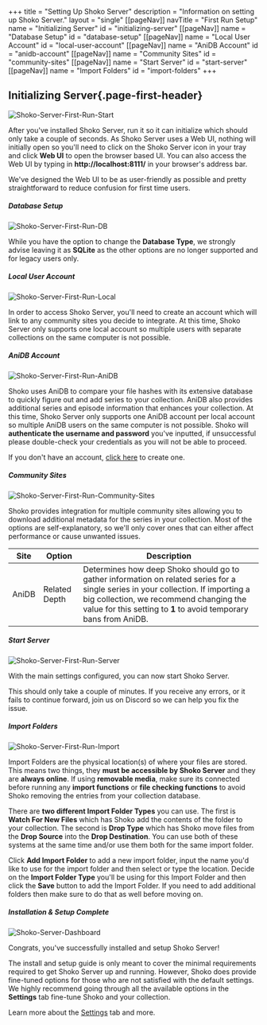 +++ title = "Setting Up Shoko Server"
description = "Information on setting up Shoko Server."
layout = "single"
[[pageNav]]
navTitle = "First Run Setup"
name = "Initializing Server"
id = "initializing-server"
[[pageNav]]
name = "Database Setup"
id = "database-setup"
[[pageNav]]
name = "Local User Account"
id = "local-user-account"
[[pageNav]]
name = "AniDB Account"
id = "anidb-account"
[[pageNav]]
name = "Community Sites"
id = "community-sites"
[[pageNav]]
name = "Start Server"
id = "start-server"
[[pageNav]]
name = "Import Folders"
id = "import-folders"
+++

## Initializing Server{.page-first-header}

![Shoko-Server-First-Run-Start](/assets/images/shoko-server/Shoko-Server-First-Run-Start.jpg)

After you've installed Shoko Server, run it so it can initialize which should only take a couple of seconds. As Shoko
Server uses a Web UI, nothing will initially open so you'll need to click on the Shoko Server icon in your tray and
click **Web UI** to open the browser based UI. You can also access the Web UI by typing in **http://localhost:8111/** in
your browser's address bar.

We've designed the Web UI to be as user-friendly as possible and pretty straightforward to reduce confusion for first
time users.

##### Database Setup

![Shoko-Server-First-Run-DB](/assets/images/shoko-server/Shoko-Server-First-Run-DB.jpg)

While you have the option to change the **Database Type**, we strongly advise leaving it as **SQLite** as the other
options are no longer supported and for legacy users only.

##### Local User Account

![Shoko-Server-First-Run-Local](/assets/images/shoko-server/Shoko-Server-First-Run-Local.jpg)

In order to access Shoko Server, you'll need to create an account which will link to any community sites you decide to
integrate. At this time, Shoko Server only supports one local account so multiple users with separate collections on the
same computer is not possible.

##### AniDB Account

![Shoko-Server-First-Run-AniDB](/assets/images/shoko-server/Shoko-Server-First-Run-AniDB.jpg)

Shoko uses AniDB to compare your file hashes with its extensive database to quickly figure out and add series to your
collection. AniDB also provides additional series and episode information that enhances your collection. At this time,
Shoko Server only supports one AniDB account per local account so multiple AniDB users on the same computer is not
possible. Shoko will **authenticate the username and password** you've inputted, if unsuccessful please double-check
your credentials as you will not be able to proceed.

If you don't have an account, [click here](https://anidb.net/) to create one.

##### Community Sites

![Shoko-Server-First-Run-Community-Sites](/assets/images/shoko-server/Shoko-Server-First-Run-Community-Sites.jpg)

Shoko provides integration for multiple community sites allowing you to download additional metadata for the series in
your collection. Most of the options are self-explanatory, so we'll only cover ones that can either affect performance
or cause unwanted issues.

<table class="table table-bordered">
    <thead>
    <tr>
        <th>Site</th>
        <th>Option</th>
        <th>Description</th>
    </tr>
    </thead>
    <tbody>
    <tr>
        <td>AniDB</td>
        <td>Related Depth</td>
        <td>Determines how deep Shoko should go to gather information on related series for a single series in your collection. If importing a big collection, we recommend changing the value for this setting to <strong>1</strong> to avoid temporary bans from AniDB.</td>
    </tr>
    </tbody>
</table>

##### Start Server

![Shoko-Server-First-Run-Server](/assets/images/shoko-server/Shoko-Server-First-Run-Server.jpg)

With the main settings configured, you can now start Shoko Server.

This should only take a couple of minutes. If you receive any errors, or it fails to continue forward, join us on
Discord so we can help you fix the issue.

##### Import Folders

![Shoko-Server-First-Run-Import](/assets/images/shoko-server/Shoko-Server-First-Run-Import.jpg)

Import Folders are the physical location(s) of where your files are stored. This means two things, they **must be
accessible by Shoko Server** and they are **always online**. If using **removable media**, make sure its connected
before running any **import functions** or **file checking functions** to avoid Shoko removing the entries from your
collection database.

There are **two different Import Folder Types** you can use. The first is **Watch For New Files** which has Shoko add
the contents of the folder to your collection. The second is **Drop Type** which has Shoko move files from the **Drop
Source** into the **Drop Destination**. You can use both of these systems at the same time and/or use them both for the
same import folder.

Click **Add Import Folder** to add a new import folder, input the name you'd like to use for the import folder and then
select or type the location. Decide on the **Import Folder Type** you'll be using for this Import Folder and then click
the
**Save** button to add the Import Folder. If you need to add additional folders then make sure to do that as well before
moving on.

##### Installation & Setup Complete

![Shoko-Server-Dashboard](/assets/images/shoko-server/Shoko-Server-Dashboard.jpg)

Congrats, you've successfully installed and setup Shoko Server!

The install and setup guide is only meant to cover the minimal requirements required to get Shoko Server up and
running. However, Shoko does provide fine-tuned options for those who are not satisfied with the default settings. We
highly recommend going through all the available options in the **Settings** tab fine-tune Shoko and your collection.

Learn more about the [Settings](https://anidb.net/) tab and more.

